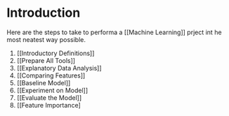 # Introduction
Here are the steps to take to performa a [[Machine Learning]] prject int he most neatest way possible.

1. [[Introductory Definitions]]
2. [[Prepare All Tools]]
3. [[Explanatory Data Analysis]]
4. [[Comparing Features]]
5. [[Baseline Model]]
6. [[Experiment on Model]]
7. [[Evaluate the Model]]
8. [[Feature Importance]
